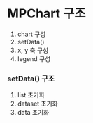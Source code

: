 # MPChart 구조

1. chart 구성
2. setData() 
3. x, y 축 구성
4. legend 구성

### setData() 구조
1. list 초기화
2. dataset 초기화
3. data 초기화
